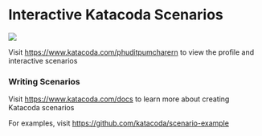 # Interactive Katacoda Scenarios

[![](http://shields.katacoda.com/katacoda/phuditpumcharern/count.svg)](https://www.katacoda.com/phuditpumcharern "Get your profile on Katacoda.com")

Visit https://www.katacoda.com/phuditpumcharern to view the profile and interactive scenarios

### Writing Scenarios
Visit https://www.katacoda.com/docs to learn more about creating Katacoda scenarios

For examples, visit https://github.com/katacoda/scenario-example
